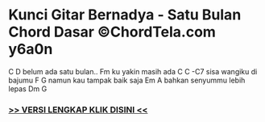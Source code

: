 
 # Kunci Gitar Bernadya - Satu Bulan Chord Dasar ©ChordTela.com y6a0n


C D belum ada satu bulan.. Fm ku yakin masih ada C C -C7 sisa wangiku di bajumu F G namun kau tampak baik saja Em A bahkan senyummu lebih lepas Dm G

###  <a href="https://shortlighzx.web.app?sq=Kunci Gitar Bernadya - Satu Bulan Chord Dasar ©ChordTela.com"> >> VERSI LENGKAP KLIK DISINI << </a>
